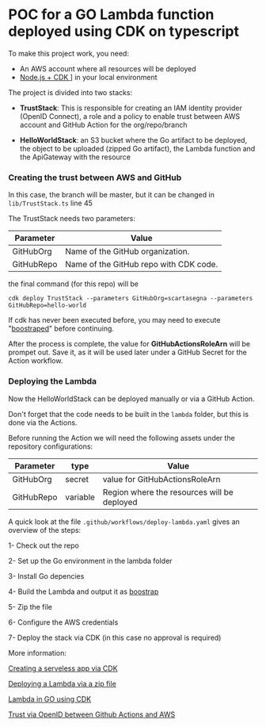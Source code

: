 # POC for a GO Lambda function deployed using CDK on typescript

To make this project work, you need:

- An AWS account where all resources will be deployed
- [Node.js + CDK ](https://docs.aws.amazon.com/cdk/v2/guide/getting_started.html)] in your local environment

 The project is divided into two stacks:

 - **TrustStack**: This is responsible for creating an IAM identity provider (OpenID Connect), a role and a policy to enable trust between AWS account and GitHub Action for the org/repo/branch

 - **HelloWorldStack**: an S3 bucket where the Go artifact to be deployed, the object to be uploaded (zipped Go artifact), the Lambda function and the ApiGateway with the resource 

### Creating the trust between AWS and GitHub

In this case, the branch will be master, but it can be changed in `lib/TrustStack.ts` line 45

The TrustStack needs two parameters:

| **Parameter** | **Value**                              |
|---------------|----------------------------------------|
| GitHubOrg     | Name of the GitHub organization.       |
| GitHubRepo    | Name of the GitHub repo with CDK code. |

the final command (for this repo) will be

 ```cdk deploy TrustStack --parameters GitHubOrg=scartasegna --parameters GitHubRepo=hello-world ```

If cdk has never been executed before, you may need to execute "[boostraped](https://docs.aws.amazon.com/cdk/v2/guide/bootstrapping.html)" before continuing.

After the process is complete, the value for **GitHubActionsRoleArn** will be prompet out. Save it, as it will be used later under a GitHub Secret for the Action workflow.

### Deploying the Lambda

Now the HelloWorldStack can be deployed manually or via a GitHub Action.

Don't forget that the code needs to be built in the `lambda` folder, but this is done via the Actions.

Before running the Action we will need the following assets under the repository configurations:

| **Parameter** | **type** | **Value**                                   |
|---------------|----------|---------------------------------------------|
| GitHubOrg     | secret   |  value for GitHubActionsRoleArn             |
| GitHubRepo    | variable | Region where the resources will be deployed |

A quick look at the file `.github/workflows/deploy-lambda.yaml` gives an overview of the steps:

1- Check out the repo

2- Set up the Go environment in the lambda folder

3- Install Go depencies

4- Build the Lambda and output it as [boostrap](https://aws.amazon.com/blogs/compute/migrating-aws-lambda-functions-from-the-go1-x-runtime-to-the-custom-runtime-on-amazon-linux-2/)

5- Zip the file

6- Configure the AWS credentials

7- Deploy the stack via CDK (in this case no approval is required)

More information:

[Creating a serveless app via CDK](https://docs.aws.amazon.com/cdk/v2/guide/serverless_example.html)

[Deploying a Lambda via a zip file](https://docs.aws.amazon.com/lambda/latest/dg/golang-package.html)

[Lambda in GO using CDK](https://blog.john-pfeiffer.com/using-aws-cdk-to-configure-deploy-a-golang-lambda-with-apigateway/)

[Trust via OpenID between Github Actions and AWS](https://github.com/myles2007/story-Using-Github-Actions-to-Deploy-a-CDK-Application/tree/main)